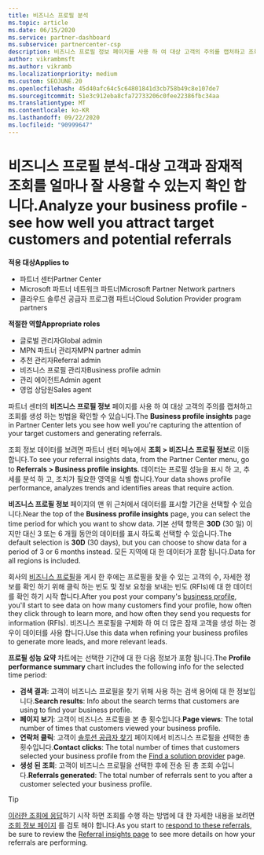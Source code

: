 ```yaml
---
title: 비즈니스 프로필 분석
ms.topic: article
ms.date: 06/15/2020
ms.service: partner-dashboard
ms.subservice: partnercenter-csp
description: 비즈니스 프로필 정보 페이지를 사용 하 여 대상 고객의 주의를 캡처하고 조회를 생성 하는 방법을 확인 하는 방법을 알아봅니다.
author: vikrambmsft
ms.author: vikramb
ms.localizationpriority: medium
ms.custom: SEOJUNE.20
ms.openlocfilehash: 45d40afc64c5c64801841d3cb758b49c8e107de7
ms.sourcegitcommit: 51e3c912eba8cfa72733206c0fee22386fbc34aa
ms.translationtype: MT
ms.contentlocale: ko-KR
ms.lasthandoff: 09/22/2020
ms.locfileid: "90999647"
---
```

# <a name="analyze-your-business-profile---see-how-well-you-attract-target-customers-and-potential-referrals"></a><span data-ttu-id="4817a-103">비즈니스 프로필 분석-대상 고객과 잠재적 조회를 얼마나 잘 사용할 수 있는지 확인 합니다.</span><span class="sxs-lookup"><span data-stu-id="4817a-103">Analyze your business profile - see how well you attract target customers and potential referrals</span></span>
<!-- 
https://go.microsoft.com/fwlink/?linkid=849120
-->

<span data-ttu-id="4817a-104">**적용 대상**</span><span class="sxs-lookup"><span data-stu-id="4817a-104">**Applies to**</span></span>

- <span data-ttu-id="4817a-105">파트너 센터</span><span class="sxs-lookup"><span data-stu-id="4817a-105">Partner Center</span></span>
- <span data-ttu-id="4817a-106">Microsoft 파트너 네트워크 파트너</span><span class="sxs-lookup"><span data-stu-id="4817a-106">Microsoft Partner Network partners</span></span>
- <span data-ttu-id="4817a-107">클라우드 솔루션 공급자 프로그램 파트너</span><span class="sxs-lookup"><span data-stu-id="4817a-107">Cloud Solution Provider program partners</span></span>

<span data-ttu-id="4817a-108">**적절한 역할**</span><span class="sxs-lookup"><span data-stu-id="4817a-108">**Appropriate roles**</span></span>

- <span data-ttu-id="4817a-109">글로벌 관리자</span><span class="sxs-lookup"><span data-stu-id="4817a-109">Global admin</span></span>
- <span data-ttu-id="4817a-110">MPN 파트너 관리자</span><span class="sxs-lookup"><span data-stu-id="4817a-110">MPN partner admin</span></span>
- <span data-ttu-id="4817a-111">추천 관리자</span><span class="sxs-lookup"><span data-stu-id="4817a-111">Referral admin</span></span>
- <span data-ttu-id="4817a-112">비즈니스 프로필 관리자</span><span class="sxs-lookup"><span data-stu-id="4817a-112">Business profile admin</span></span>
- <span data-ttu-id="4817a-113">관리 에이전트</span><span class="sxs-lookup"><span data-stu-id="4817a-113">Admin agent</span></span>
- <span data-ttu-id="4817a-114">영업 상담원</span><span class="sxs-lookup"><span data-stu-id="4817a-114">Sales agent</span></span>

<span data-ttu-id="4817a-115">파트너 센터의 **비즈니스 프로필 정보** 페이지를 사용 하 여 대상 고객의 주의를 캡처하고 조회를 생성 하는 방법을 확인할 수 있습니다.</span><span class="sxs-lookup"><span data-stu-id="4817a-115">The **Business profile insights** page in Partner Center lets you see how well you're capturing the attention of your target customers and generating referrals.</span></span>

<span data-ttu-id="4817a-116">조회 정보 데이터를 보려면 파트너 센터 메뉴에서 **조회 > 비즈니스 프로필 정보**로 이동 합니다.</span><span class="sxs-lookup"><span data-stu-id="4817a-116">To see your referral insights data, from the Partner Center menu, go to **Referrals > Business profile insights**.</span></span> <span data-ttu-id="4817a-117">데이터는 프로필 성능을 표시 하 고, 추세를 분석 하 고, 조치가 필요한 영역을 식별 합니다.</span><span class="sxs-lookup"><span data-stu-id="4817a-117">Your data shows profile performance, analyzes trends and identifies areas that require action.</span></span>

<span data-ttu-id="4817a-118">**비즈니스 프로필 정보** 페이지의 맨 위 근처에서 데이터를 표시할 기간을 선택할 수 있습니다.</span><span class="sxs-lookup"><span data-stu-id="4817a-118">Near the top of the **Business profile insights** page, you can select the time period for which you want to show data.</span></span> <span data-ttu-id="4817a-119">기본 선택 항목은 **30D** (30 일) 이지만 대신 3 또는 6 개월 동안의 데이터를 표시 하도록 선택할 수 있습니다.</span><span class="sxs-lookup"><span data-stu-id="4817a-119">The default selection is **30D** (30 days), but you can choose to show data for a period of 3 or 6 months instead.</span></span> <span data-ttu-id="4817a-120">모든 지역에 대 한 데이터가 포함 됩니다.</span><span class="sxs-lookup"><span data-stu-id="4817a-120">Data for all regions is included.</span></span>

<span data-ttu-id="4817a-121">회사의 [비즈니스 프로필](create-a-marketing-profile.md)을 게시 한 후에는 프로필을 찾을 수 있는 고객의 수, 자세한 정보를 확인 하기 위해 클릭 하는 빈도 및 정보 요청을 보내는 빈도 (RFIs)에 대 한 데이터를 확인 하기 시작 합니다.</span><span class="sxs-lookup"><span data-stu-id="4817a-121">After you post your company's [business profile](create-a-marketing-profile.md), you'll start to see data on how many customers find your profile, how often they click through to learn more, and how often they send you requests for information (RFIs).</span></span> <span data-ttu-id="4817a-122">비즈니스 프로필을 구체화 하 여 더 많은 잠재 고객을 생성 하는 경우이 데이터를 사용 합니다.</span><span class="sxs-lookup"><span data-stu-id="4817a-122">Use this data when refining your business profiles to generate more leads, and more relevant leads.</span></span>

<span data-ttu-id="4817a-123">**프로필 성능 요약** 차트에는 선택한 기간에 대 한 다음 정보가 포함 됩니다.</span><span class="sxs-lookup"><span data-stu-id="4817a-123">The **Profile performance summary** chart includes the following info for the selected time period:</span></span>

- <span data-ttu-id="4817a-124">**검색 결과**: 고객이 비즈니스 프로필을 찾기 위해 사용 하는 검색 용어에 대 한 정보입니다.</span><span class="sxs-lookup"><span data-stu-id="4817a-124">**Search results**: Info about the search terms that customers are using to find your business profile.</span></span>
- <span data-ttu-id="4817a-125">**페이지 보기**: 고객이 비즈니스 프로필을 본 총 횟수입니다.</span><span class="sxs-lookup"><span data-stu-id="4817a-125">**Page views**: The total number of times that customers viewed your business profile.</span></span>
- <span data-ttu-id="4817a-126">**연락처 클릭**: 고객이 [솔루션 공급자 찾기](https://www.microsoft.com/solution-providers/home) 페이지에서 비즈니스 프로필을 선택한 총 횟수입니다.</span><span class="sxs-lookup"><span data-stu-id="4817a-126">**Contact clicks**: The total number of times that customers selected your business profile from the [Find a solution provider](https://www.microsoft.com/solution-providers/home) page.</span></span>
- <span data-ttu-id="4817a-127">**생성 된 조회**: 고객이 비즈니스 프로필을 선택한 후에 전송 된 총 조회 수입니다.</span><span class="sxs-lookup"><span data-stu-id="4817a-127">**Referrals generated**: The total number of referrals sent to you after a customer selected your business profile.</span></span>

> [!TIP]
> <span data-ttu-id="4817a-128">[이러한 조회에 응답](manage-leads.md)하기 시작 하면 조회를 수행 하는 방법에 대 한 자세한 내용을 보려면 [조회 정보 페이지](referral-insights.md) 를 검토 해야 합니다.</span><span class="sxs-lookup"><span data-stu-id="4817a-128">As you start to [respond to these referrals](manage-leads.md), be sure to review the [Referral insights page](referral-insights.md) to see more details on how your referrals are performing.</span></span>
